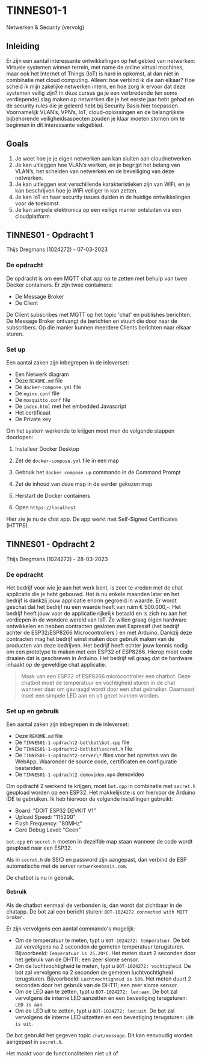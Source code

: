 # TINNES01-1
Netwerken &amp; Security (vervolg)

## Inleiding
Er zijn een aantal interessante ontwikkelingen op het gebied van netwerken: Virtuele systemen winnen terrein,
met name de online virtual machines, maar ook het Internet of Things (IoT) is hard in opkomst, al dan niet in
combinatie met cloud computing. Alleen: hoe verbind ik die aan elkaar? Hoe scheid ik mijn zakelijke netwerken
intern, en hoe zorg ik ervoor dat deze systemen veilig zijn?
In deze cursus ga je een verbredende (en soms verdiepende) slag maken op netwerken die je het eerste jaar
hebt gehad en de security rules die je geleerd hebt bij Security Basis hier toepassen.
Voornamelijk VLAN’s, VPN’s, IoT, cloud-oplossingen en de belangrijkste bijbehorende veiligheidsaspecten
zouden je klaar moeten stomen om te beginnen in dit interessante vakgebied.

## Goals

1. Je weet hoe je je eigen netwerken aan kan sluiten aan cloudnetwerken
2. Je kan uitleggen hoe VLAN’s werken, en je begrijpt het belang van VLAN’s, het scheiden van netwerken en de beveiliging van deze netwerken.
3. Je kan uitleggen wat verschillende karakteristieken zijn van WiFi, en je kan beschrijven hoe je WiFi veiliger in kan zetten.
4. Je kan IoT en haar security issues duiden in de huidige ontwikkelingen voor de toekomst
5. Je kan simpele elektronica op een veilige manier ontsluiten via een cloudplatform

## TINNES01 - Opdracht 1

Thijs Dregmans (1024272) - 07-03-2023

### De opdracht

De opdracht is om een MQTT chat app op te zetten met behulp van twee Docker containers. Er zijn twee containers:

- De Message Broker
- De Client

De Client subscribes met MQTT op het topic 'chat' en publishes berichten. De Message Broker ontvangt de berichten en stuurt die door naar de subscribers. Op die manier kunnen meerdere Clients berichten naar elkaar sturen.

### Set up

Een aantal zaken zijn inbegrepen in de inleverset:
- Een Netwerk diagram
- Deze `README.md` file
- De `docker-compose.yml` file
- De `nginx.conf` file
- De `mosquitto.conf` file
- De `index.html` met het embedded Javascript
- Het certificaat
- De Private key

Om het system werkende te krijgen moet men de volgende stappen doorlopen:
1. Installeer Docker Desktop
2. Zet de `docker-compose.yml` file in een map
3. Gebruik het `docker compose up` commando in de Command Prompt
4. Zet de inhoud van deze map in de eerder gekozen map
5. Herstart de Docker containers

6. Open `https://localhost`

Hier zie je nu de chat app. De app werkt met Self-Signed Certificates (HTTPS).

## TINNES01 - Opdracht 2

Thijs Dregmans (1024272) - 28-03-2023

### De opdracht

Het bedrijf voor wie je aan het werk bent, is zeer te vreden met de chat applicatie die je hebt gebouwd. Het is nu enkele maanden later en het bedrijf is dankzij jouw applicatie enorm gegroeid in waarde. Er wordt geschat dat het bedrijf nu een waarde heeft van ruim € 500.000,-. Het bedrijf heeft jouw voor de applicatie rijkelijk betaald en is zich nu aan het verdiepen in de wondere wereld van IoT. Ze willen graag eigen hardware ontwikkelen en hebben contracten gesloten met Espressif (het bedrijf achter de ESP32/ESP8266 Microcontrollers ) en met Arduino. Dankzij deze contracten mag het bedrijf winst maken door gebruik maken van de producten van deze bedrijven. Het bedrijf heeft echter jouw kennis nodig om een prototype te maken met een ESP32 of ESP8266. Hierop moet code draaien dat is geschreven in Arduino. Het bedrijf wil graag dat de hardware inhaakt op de geweldige chat applicatie.

> Maak van een ESP32 of ESP8266 microcontroller een chatbot. Deze chatbot moet de temperatuur en vochtigheid sturen in de chat wanneer daar om gevraagd wordt door een chat gebruiker. Daarnaast moet een simpele LED aan en uit gezet kunnen worden.

### Set up en gebruik

Een aantal zaken zijn inbegrepen in de inleverset:
- Deze `README.md` file
- De `TINNES01-1-opdracht2-bot\bot\bot.cpp` file 
- De `TINNES01-1-opdracht2-bot\bot\secret.h` file
- De `TINNES01-1-opdracht2-server\*` files voor het opzetten van de WebApp, Waaronder de source code, certificaten en configuratie bestanden.
- De `TINNES01-1-opdracht2-demovideo.mp4` demovideo

Om opdracht 2 werkend te krijgen, moet `bot.cpp` in combinatie met `secret.h` geupload worden op een ESP32. Het makkelijkste is om hiervoor de Arduino IDE te gebruiken. Ik heb hiervoor de volgende instellingen gebruikt:
- Board: "DOIT ESP32 DEVKIT V1"
- Upload Speed: "115200"
- Flash Frequency: "80MHz"
- Core Debug Level: "Geen"

`bot.cpp` en `secret.h` moeten in dezelfde map staan wanneer de code wordt geupload naar een ESP32.

Als in `secret.h` de SSID en password zijn aangepast, dan verbind de ESP automatische met de server `netwerkenbasis.com`.

De chatbot is nu in gebruik.

#### Gebruik

Als de chatbot eenmaal de verbonden is, dan wordt dat zichtbaar in de chatapp. De bot zal een bericht sturen: `BOT-1024272 connected with MQTT broker.`

Er zijn vervolgens een aantal commando's mogelijk:
- Om de temperatuur te meten, typt u `BOT-1024272: temperatuur`. De bot zal vervolgens na 2 seconden de gemeten temperatuur terugsturen. Bijvoorbeeld: `Temperatuur is 25.20ºC`. Het meten duurt 2 seconden door het gebruik van de DHT11; een zeer slome sensor.
- Om de luchtvochtigheid te meten, typt u `BOT-1024272: vochtigheid`. De bot zal vervolgens na 2 seconden de gemeten luchtvochtigheid terugsturen. Bijvoorbeeld: `Luchtvochtigheid is 50%`. Het meten duurt 2 seconden door het gebruik van de DHT11; een zeer slome sensor.
- Om de LED aan te zetten, typt u `BOT-1024272: led:aan`. De bot zal vervolgens de interne LED aanzetten en een bevestiging terugsturen: `LED is aan`.
- Om de LED uit te zetten, typt u `BOT-1024272: led:uit`. De bot zal vervolgens de interne LED uitzetten en een bevestiging terugsturen: `LED is uit`.

De bot gebruikt het gegeven topic `chat/message`. Dit kan eenvoudig worden aangepast in `secret.h`.

Het maakt voor de functionaliteiten niet uit of
